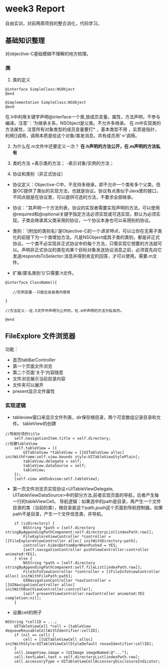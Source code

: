 # week3 Report
自由实训，对前两周项目的整合消化，代码学习。

## 基础知识整理
对objective-C基础模糊不理解的地方梳理。

### 类

1. 类的定义
```objective C
@interface SimpleClass:NSObject
@end

@implementation SimpleClass:NSObject
@end
```
在.h中利用关键字声明@interface一个类,放成员变量，属性，方法声明，不参与编译。注意‘：’为继承关系，NSObject是父类。不允许多继承。
在.m中实现类的方法属性，注意所有对象类型的成员变量要打* ，基本类型不用 ，实质是指针，利用[]调用，调用本质是给这个对象/类发消息。共有成员用‘->’调用。

2. 为什么在.m文件中还要定义一次？
**在.h声明的方法公开，在.m声明的方法私有**

3. 类的方法
+表示类的方法；
-表示对象/实例的方法； 

4. 协议和类别（非正式协议）

- 协议定义：Objective-C中，不支持多继承，即不允许一个类有多个父类，但是OC提供了类似的实现方法，也就是协议。协议有点类似于Java里的接口，不同点就是在协议里，可以提供可选的方法，不要求全部继承。

- 协议：‘<protocolname>’其声明一个方法列表，协议的实现者需要实现声明的方法，可以使用@required和@optional关键字指定方法必须实现或可选实现，默认为必须实现。子类会继承其父类采用的协议，一个协议本身也可以采用别的协议。

- 类别：'(附加的类别名)'是Objective-C的一个*语言特点*，可以让你在无需子类化的前提下为一个类增加方法。凡是NSObject或其子类的类别，都是非正式协议。一个类不必实现非正式协议中的每个方法，只需实现它想要的方法就可以。声明非正式协议的类在向某个目标对象发送协议消息之前，必须首先向它发送respondsToSelector:消息并得到肯定的回答，才可以使用。需要.m文件。

- 扩展/匿名类别‘()’只需要.h文件。
```objective C
@interface ClassName(){

　　//实例变量--只能在自身类内使用

}

//方法定义--在.h文件中声明为公开的，在.m中声明的方法为私有的。

@end
```
## FileExplore 文件浏览器
功能：
- 首页tabBarController
- 第一个页面文件浏览
- 第二个页面‘关于’内容随意
- 文件浏览展示当前目录内容
- 文件夹可以展开
- present显示文件属性


### 实现逻辑

- tableview窗口来显示文件列表，dir保存根目录，两个可变数组记录目录和文件。
  tableView的创建
```
//导航栏项的title
    self.navigationItem.title = self.directory;
//创建tableView
    self.tableView = ({
        UITableView *tableView = [[UITableView alloc] initWithFrame:self.view.bounds style:UITableViewStylePlain];
        tableView.delegate = self;
        tableView.dataSource = self;
        tableView;
    });
    [self.view addSubview:self.tableView];
```

- 第一页文件浏览页实现协议<UITableViewDelegate, UITableViewDataSource>中的部分方法,前者实现页面的导航，后者产生每一行的tableViewCell。
导航逻辑：如果选中的path是目录，再产生一个文件目录的类（当前的类），根目录是这个path,push这个页面到导航控制器。如果path不是目录，产生一个文件信息类，并导航。
```
    if (isDirectory) {
        NSString *path = [self.directory stringByAppendingPathComponent:self.directoryList[indexPath.row]];
        FileExploreViewController *controller = [[FileExploreViewController alloc] initWithDirectory:path];
        controller.hidesBottomBarWhenPushed = YES;
        [self.navigationController pushViewController:controller animated:YES];
    } else {
        NSString *path = [self.directory stringByAppendingPathComponent:self.fileList[indexPath.row]];
        FileInfoViewController *controller = [[FileInfoViewController alloc] initWithFilePath:path];
        UINavigationController *navController = [[UINavigationController alloc] initWithRootViewController:controller];
        [self presentViewController:navController animated:YES completion:nil];
    }
```

- 设置cell的例子
```
NSString *cellID = ...;
    UITableViewCell *cell = [tableView dequeueReusableCellWithIdentifier:cellID];
    if (nil == cell) {
        cell = [[UITableViewCell alloc] initWithStyle:UITableViewCellStyleDefault reuseIdentifier:cellID];
    }
    cell.imageView.image = [UIImage imageNamed:@"..."];
    cell.textLabel.text = self.directoryList[indexPath.row];
    cell.accessoryType = UITableViewCellAccessoryDisclosureIndicator;
    
```
